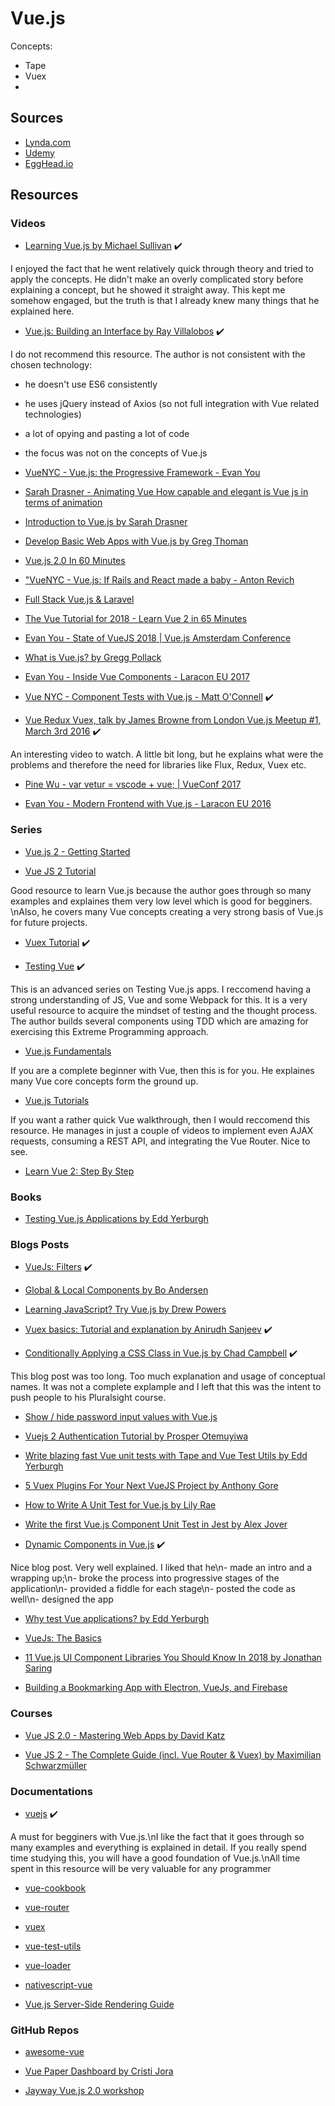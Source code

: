 # Vue.js

Concepts:
- Tape
- Vuex
- 

## Sources

- [Lynda.com](https://www.lynda.com)
- [Udemy](https://www.udemy.com)
- [EggHead.io](https://egghead.io)

## Resources

### Videos

- [Learning Vue.js by Michael Sullivan](https://www.lynda.com/JavaScript-tutorials/Learning-Vue-js/562924-2.html) :heavy_check_mark:

I enjoyed the fact that he went relatively quick through theory and tried to apply the concepts. He didn't make an overly complicated story before explaining a concept, but he showed it straight away. This kept me somehow engaged, but the truth is that I already knew many things that he explained here.

- [Vue.js: Building an Interface by Ray Villalobos](https://www.lynda.com/JavaScript-tutorials/Vue-js-Building-Interface/609025-2.html/) :heavy_check_mark:

I do not recommend this resource. The author is not consistent with the chosen technology:
- he doesn't use ES6 consistently
- he uses jQuery instead of Axios (so not full integration with Vue related technologies)
- a lot of opying and pasting a lot of code
- the focus was not on the concepts of Vue.js

- [VueNYC - Vue.js: the Progressive Framework - Evan You](https://youtu.be/p2P3z7p_zTI)

- [Sarah Drasner - Animating Vue How capable and elegant is Vue js in terms of animation](https://youtu.be/LLnVLjpY6gE)

- [Introduction to Vue.js by Sarah Drasner](https://frontendmasters.com/courses/vue/)

- [Develop Basic Web Apps with Vue.js by Greg Thoman](https://egghead.io/courses/develop-basic-web-apps-with-vue-js)

- [Vue.js 2.0 In 60 Minutes](https://youtu.be/z6hQqgvGI4Y)

- ["VueNYC - Vue.js: If Rails and React made a baby - Anton Revich](https://youtu.be/CRULxTl_wik)

- [Full Stack Vue.js & Laravel](https://youtu.be/DJ6PD_jBtU0)

- [The Vue Tutorial for 2018 - Learn Vue 2 in 65 Minutes](https://youtu.be/78tNYZUS-ps)

- [Evan You - State of VueJS 2018 | Vue.js Amsterdam Conference](https://youtu.be/TRJMT9yjONQ)

- [What is Vue.js? by Gregg Pollack](https://vimeo.com/247494684)

- [Evan You - Inside Vue Components - Laracon EU 2017](https://youtu.be/wZN_FtZRYC8)

- [Vue NYC - Component Tests with Vue.js - Matt O'Connell](https://youtu.be/OIpfWTThrK8) :heavy_check_mark:

- [Vue Redux Vuex, talk by James Browne from London Vue.js Meetup #1, March 3rd 2016](https://youtu.be/l1KHL-TX3qs) :heavy_check_mark:

An interesting video to watch. A little bit long, but he explains what were the problems and therefore the need for libraries like Flux, Redux, Vuex etc.

- [Pine Wu - var vetur = vscode + vue; | VueConf 2017](https://youtu.be/05tNXJ-Kric)

- [Evan You - Modern Frontend with Vue.js - Laracon EU 2016](https://youtu.be/D_z-RAweP1k)

### Series

- [Vue.js 2 - Getting Started](https://www.youtube.com/playlist?list=PL55RiY5tL51p-YU-Uw90qQH419BM4Iz07)

- [Vue JS 2 Tutorial](https://www.youtube.com/playlist?list=PL4cUxeGkcC9gQcYgjhBoeQH7wiAyZNrYa)

Good resource to learn Vue.js because the author goes through so many examples and explaines them very low level which is good for begginers. \nAlso, he covers many Vue concepts creating a very strong basis of Vue.js for future projects.

- [Vuex Tutorial](https://www.youtube.com/playlist?list=PL4cUxeGkcC9i371QO_Rtkl26MwtiJ30P2) :heavy_check_mark:

- [Testing Vue](https://laracasts.com/series/testing-vue) :heavy_check_mark:

This is an advanced series on Testing Vue.js apps. I reccomend having a strong understanding of JS, Vue and some Webpack for this.
It is a very useful resource to acquire the mindset of testing and the thought process. The author builds several components using TDD which are amazing for exercising this Extreme Programming approach.

- [Vue.js Fundamentals](https://www.youtube.com/playlist?list=PLwAKR305CRO_1yAao-8aZiQnBqJeyng4O)

If you are a complete beginner with Vue, then this is for you. He explaines many Vue core concepts form the ground up.

- [Vue.js Tutorials](https://www.youtube.com/playlist?list=PLoYCgNOIyGADZuvKJweutZDOO9VI9YiJ9)

If you want a rather quick Vue walkthrough, then I would reccomend this resource. He manages in just a couple of videos to implement even AJAX requests, consuming a REST API, and integrating the Vue Router. Nice to see.

- [Learn Vue 2: Step By Step](https://laracasts.com/series/learn-vue-2-step-by-step)

### Books

- [Testing Vue.js Applications by Edd Yerburgh](https://www.manning.com/books/testing-vuejs-applications)


### Blogs Posts

- [VueJs: Filters](https://coligo.io/vuejs-filters/) :heavy_check_mark:

- [Global & Local Components by Bo Andersen](https://codingexplained.com/coding/front-end/vue-js/global-local-components)

- [Learning JavaScript? Try Vue.js by Drew Powers](https://blog.envylabs.com/learning-javascript-try-vue-js-ad27c7b6687f)

- [Vuex basics: Tutorial and explanation by Anirudh Sanjeev](https://skyronic.com/blog/vuex-basics-tutorial) :heavy_check_mark:

- [Conditionally Applying a CSS Class in Vue.js by Chad Campbell](https://www.sitepoint.com/conditionally-applying-css-class-vue-js/) :heavy_check_mark:

This blog post was too long. Too much explanation and usage of conceptual names. It was not a complete explample and I left that this was the intent to push people to his Pluralsight course.

- [Show / hide password input values with Vue.js](https://simedia.tech/blog/show-hide-password-input-values-with-vue-js/)

- [Vuejs 2 Authentication Tutorial by Prosper Otemuyiwa](https://auth0.com/blog/vuejs2-authentication-tutorial/)

- [Write blazing fast Vue unit tests with Tape and Vue Test Utils by Edd Yerburgh](https://medium.freecodecamp.org/how-to-write-blazing-fast-vue-unit-tests-with-tape-and-vue-test-utils-be069ccd4acf)

- [5 Vuex Plugins For Your Next VueJS Project by Anthony Gore](https://vuejsdevelopers.com/2017/09/11/vue-js-vuex-plugins/)

- [How to Write A Unit Test for Vue.js by Lily Rae](https://scotch.io/tutorials/how-to-write-a-unit-test-for-vuejs)

- [Write the first Vue.js Component Unit Test in Jest by Alex Jover](https://alexjoverm.github.io/2017/08/21/Write-the-first-Vue-js-Component-Unit-Test-in-Jest/)

- [Dynamic Components in Vue.js](https://coligo.io/dynamic-components-in-vuejs/) :heavy_check_mark:

Nice blog post. Very well explained. I liked that he\n- made an intro and a wrapping up;\n- broke the process into progressive stages of the application\n- provided a fiddle for each stage\n- posted the code as well\n- designed the app

- [Why test Vue applications? by Edd Yerburgh](https://codeburst.io/why-test-vue-applications-95d5be99206c)

- [VueJs: The Basics](https://coligo.io/vuejs-the-basics/)

- [11 Vue.js UI Component Libraries You Should Know In 2018 by Jonathan Saring](https://blog.bitsrc.io/11-vue-js-component-libraries-you-should-know-in-2018-3d35ad0ae37f)

- [Building a Bookmarking App with Electron, VueJs, and Firebase](https://coligo.io/bookmarking-app-electron-vuejs-firebase/)

### Courses

- [Vue JS 2.0 - Mastering Web Apps by David Katz](https://www.udemy.com/vue-web-apps/)

- [Vue JS 2 - The Complete Guide (incl. Vue Router & Vuex) by Maximilian Schwarzmüller](https://www.udemy.com/vuejs-2-the-complete-guide/)

### Documentations

- [vuejs](https://vuejs.org) :heavy_check_mark:

A must for begginers with Vue.js.\nI like the fact that it goes through so many examples and everything is explained in detail. If you really spend time studying this, you will have a good foundation of Vue.js.\nAll time spent in this resource will be very valuable for any programmer

- [vue-cookbook](https://vuejs.org/v2/cookbook/)

- [vue-router](https://router.vuejs.org/en/)

- [vuex](https://vuex.vuejs.org/en/)

- [vue-test-utils](https://vue-test-utils.vuejs.org/en/)

- [vue-loader](https://vue-loader.vuejs.org/en/)

- [nativescript-vue](https://nativescript-vue.org/en/docs/introduction/)

- [Vue.js Server-Side Rendering Guide](https://ssr.vuejs.org/en/)


### GitHub Repos

- [awesome-vue](https://github.com/vuejs/awesome-vue)

- [Vue Paper Dashboard by Cristi Jora](https://github.com/cristijora/vue-paper-dashboard)

- [Jayway Vue.js 2.0 workshop](https://jayway.github.io/vue-js-workshop/)
